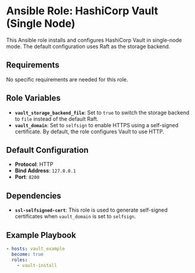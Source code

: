 # Ansible Role: HashiCorp Vault (Single Node)

This Ansible role installs and configures HashiCorp Vault in single-node mode. The default configuration uses Raft as the storage backend.

## Requirements

No specific requirements are needed for this role.

## Role Variables

- **`vault_storage_backend_file`**: Set to `true` to switch the storage backend to `file` instead of the default Raft.
- **`vault_domain`**: Set to `selfsign` to enable HTTPS using a self-signed certificate. By default, the role configures Vault to use HTTP.

## Default Configuration

- **Protocol**: HTTP
- **Bind Address**: `127.0.0.1`
- **Port**: `8200`

## Dependencies

- **`ssl-selfsigned-cert`**: This role is used to generate self-signed certificates when `vault_domain` is set to `selfsign`.

## Example Playbook

```yaml
- hosts: vault_example
  become: true
  roles:
    - vault-install
```